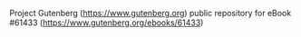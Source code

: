 Project Gutenberg (https://www.gutenberg.org) public repository for eBook #61433 (https://www.gutenberg.org/ebooks/61433)
